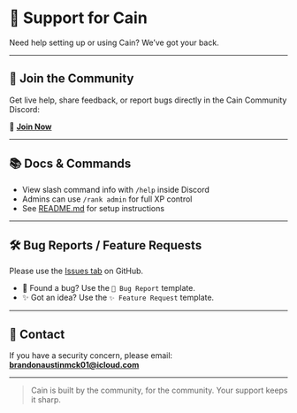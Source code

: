 # 🙋 Support for Cain

Need help setting up or using Cain? We’ve got your back.

---

## 💬 Join the Community

Get live help, share feedback, or report bugs directly in the Cain Community Discord:

🔗 **[Join Now](https://discord.gg/3fzCgEHYqU)**

---

## 📚 Docs & Commands

- View slash command info with `/help` inside Discord
- Admins can use `/rank admin` for full XP control
- See [README.md](./README.md) for setup instructions

---

## 🛠️ Bug Reports / Feature Requests

Please use the [Issues tab](https://github.com/BrandonAustin01/cain/issues) on GitHub.

- 🐛 Found a bug? Use the `🐛 Bug Report` template.
- ✨ Got an idea? Use the `✨ Feature Request` template.

---

## 📧 Contact

If you have a security concern, please email:  
**brandonaustinmck01@icloud.com**

---

> Cain is built by the community, for the community. Your support keeps it sharp.
